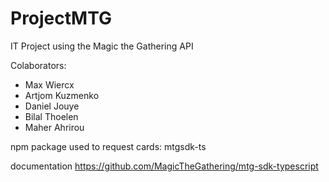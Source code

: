 # ProjectMTG

IT Project using the Magic the Gathering API

Colaborators:

-   Max Wiercx
-   Artjom Kuzmenko
-   Daniel Jouye
-   Bilal Thoelen
-   Maher Ahrirou

npm package used to request cards:
mtgsdk-ts

documentation
https://github.com/MagicTheGathering/mtg-sdk-typescript
